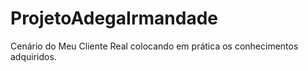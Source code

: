 # ProjetoAdegaIrmandade
 Cenário do Meu Cliente Real colocando em prática os conhecimentos adquiridos.
